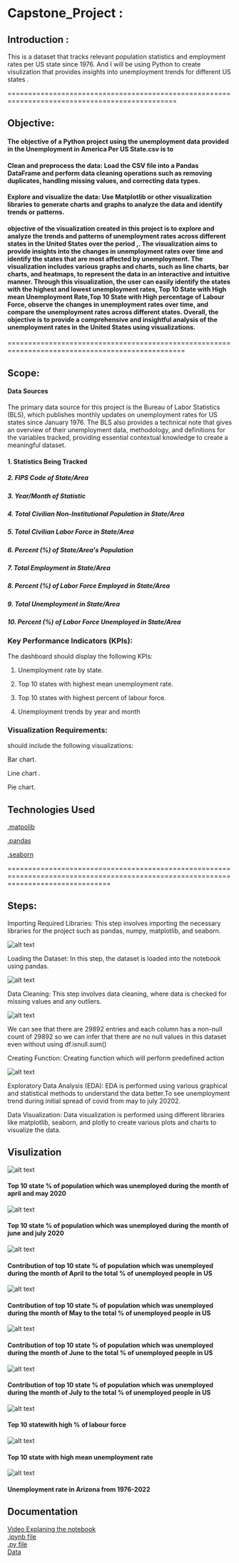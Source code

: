 # Capstone_Project :

## Introduction :
This is a dataset that tracks relevant population statistics and employment rates per US state since 1976. And I will be using Python to create visulization that provides insights into unemployment trends for different US states .



===============================================================================================

## Objective:

#### The objective of a Python project using the unemployment data provided in the Unemployment in America Per US State.csv is to

#### Clean and preprocess the data: Load the CSV file into a Pandas DataFrame and perform data cleaning operations such as removing duplicates, handling missing values, and correcting data types.

#### Explore and visualize the data: Use Matplotlib or other visualization libraries to generate charts and graphs to analyze the data and identify trends or patterns.

#### objective of the visualization created in this project is to explore and analyze the trends and patterns of unemployment rates across different states in the United States over the period ,. The visualization aims to provide insights into the changes in unemployment rates over time and identify the states that are most affected by unemployment. The visualization includes various graphs and charts, such as line charts, bar charts, and heatmaps, to represent the data in an interactive and intuitive manner. Through this visualization, the user can easily identify the states with the highest and lowest unemployment rates, Top 10 State with High mean Unemployment Rate,Top 10 State with High percentage of Labour Force, observe the changes in unemployment rates over time, and compare the unemployment rates across different states. Overall, the objective is to provide a comprehensive and insightful analysis of the unemployment rates in the United States using visualizations.
=================================================================================================
## Scope:

#### Data Sources

The primary data source for this project is the Bureau of Labor Statistics (BLS), which publishes monthly updates on unemployment rates for US states since January 1976. The BLS also provides a technical note that gives an overview of their unemployment data, methodology, and definitions for the variables tracked, providing essential contextual knowledge to create a meaningful dataset.

 #### 1. Statistics Being Tracked
 
 ##### 2.  FIPS Code of State/Area

 ##### 3. Year/Month of Statistic

 ##### 4. Total Civilian Non-Institutional Population in State/Area

 ##### 5. Total Civilian Labor Force in State/Area

 ##### 6. Percent (%) of State/Area's Population

 ##### 7. Total Employment in State/Area

 ##### 8. Percent (%) of Labor Force Employed in State/Area

 ##### 9. Total Unemployment in State/Area

 ##### 10. Percent (%) of Labor Force Unemployed in State/Area

### Key Performance Indicators (KPIs): 

The dashboard should display the following KPIs:

1. Unemployment rate by state.

2. Top 10 states with highest mean unemployment rate.

3. Top 10 states with highest percent of labour force.

4. Unemployment trends by year and month

### Visualization Requirements:
should include the following visualizations:

Bar chart.

Line chart .

Pie chart.

## Technologies Used

[.matpolib](https://matplotlib.org/)  

[.pandas](https://pandas.pydata.org/)

[.seaborn](https://seaborn.pydata.org/)

=====================================================================================================================================

## Steps:

 
 Importing Required Libraries: This step involves importing the necessary libraries for the project such as pandas, numpy, matplotlib, and seaborn.

![alt text](https://github.com/Kingm11/Capstone_Project/blob/main/visulization%20using%20python/import.png)

Loading the Dataset: In this step, the dataset is loaded into the notebook using pandas.

![alt text](https://github.com/Kingm11/Capstone_Project/blob/main/visulization%20using%20python/read.png)

Data Cleaning: This step involves data cleaning, where data is checked for missing values and any outliers.

![alt text](https://github.com/Kingm11/Capstone_Project/blob/main/visulization%20using%20python/info.png)

We can see that there are 29892 entries and each column has a non-null count of 29892 so we can infer that there are no null values in this dataset even without using df.isnull.sum()
  

Creating Function: Creating function which will perform predefined action

![alt text](https://github.com/Kingm11/Capstone_Project/blob/main/visulization%20using%20python/function.png)
  

 Exploratory Data Analysis (EDA): EDA is performed using various graphical and statistical methods to understand the data better.To see unemployment trend during initial spread of covid from may to july 20202.

 Data Visualization: Data visualization is performed using different libraries like matplotlib, seaborn, and plotly to create various plots and charts to visualize the data.


## Visulization


![alt text](https://github.com/Kingm11/Capstone_Project/blob/main/visulization%20using%20python/Screenshot%202023-04-19%20031354.png)
#### Top 10 state % of population which was unemployed during the month of  april and may 2020


![alt text](https://github.com/Kingm11/Capstone_Project/blob/main/visulization%20using%20python/Screenshot%202023-04-19%20031432.png)
#### Top 10 state % of population which was unemployed during the month of  june and july 2020


![alt text](https://github.com/Kingm11/Capstone_Project/blob/main/visulization%20using%20python/Screenshot%202023-04-19%20031512.png)
#### Contribution of top 10 state % of population which was unemployed during the month of  April to the total % of unemployed people in US


![alt text](https://github.com/Kingm11/Capstone_Project/blob/main/visulization%20using%20python/piemay.png)
#### Contribution of top 10 state % of population which was unemployed during the month of  May to the total % of unemployed people in US
  

![alt text](https://github.com/Kingm11/Capstone_Project/blob/main/visulization%20using%20python/piejune.png)
#### Contribution of top 10 state % of population which was unemployed during the month of  June to the total % of unemployed people in US


![alt text](https://github.com/Kingm11/Capstone_Project/blob/main/visulization%20using%20python/piejuly.png)
#### Contribution of top 10 state % of population which was unemployed during the month of  July to the total % of unemployed people in US


![alt text](https://github.com/Kingm11/Capstone_Project/blob/main/visulization%20using%20python/un5.png)
#### Top 10 statewith high % of labour force 


![alt text](https://github.com/Kingm11/Capstone_Project/blob/main/visulization%20using%20python/un4.png)
#### Top 10 state with high mean unemployment rate


![alt text](https://github.com/Kingm11/Capstone_Project/blob/main/visulization%20using%20python/un6.png)
#### Unemployment rate in Arizona from 1976-2022

## Documentation

[Video Explaning the notebook ](https://github.com/Kingm11/Capstone_Project/tree/main/Video)  
[.ipynb file ](https://github.com/Kingm11/Capstone_Project/blob/main/Capstone.ipynb)  
[.py file ](https://github.com/Kingm11/Capstone_Project/blob/main/capstone.py)  
[Data](https://github.com/Kingm11/Capstone_Project/tree/main/Data)
